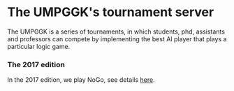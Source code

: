 # The UMPGGK's tournament server

The UMPGGK is a series of tournaments, in which students, phd, assistants and professors can compete by implementing the best AI player that plays a particular logic game.

### The 2017 edition

In the 2017 edition, we play NoGo, see details [here](http://ii.us.edu.pl/umpggk2017/).
